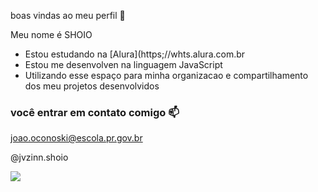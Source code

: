 boas vindas ao meu perfil 🖤

Meu nome é SHOIO

- Estou estudando na [Alura](https;//whts.alura.com.br
- Estou me desenvolven na linguagem JavaScript
- Utilizando esse espaço para minha organizacao e compartilhamento dos meu projetos desenvolvidos

### você entrar em contato comigo 📫 

joao.oconoski@escola.pr.gov.br

@jvzinn.shoio

![](https://media.tenor.com/tJr565OBPJUAAAAC/messi-bar%C3%A7a.gif)
